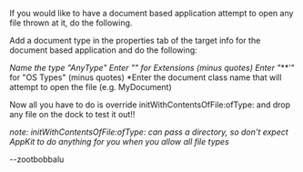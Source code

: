 


If you would like to have a document based application attempt to open any file thrown at it, do the following.

Add a document type in the properties tab of the target info for the document based application and do the following:


*Name the type "AnyType"
*Enter "*" for Extensions (minus quotes)
*Enter "****'" for "OS Types" (minus quotes)
*Enter the document class name that will attempt to open the file (e.g. MyDocument)


Now all you have to do is override     initWithContentsOfFile:ofType: and drop any file on the dock to test it out!!

*note: initWithContentsOfFile:ofType: can pass a directory, so don't expect AppKit to do anything for you when you allow all file types*

--zootbobbalu
